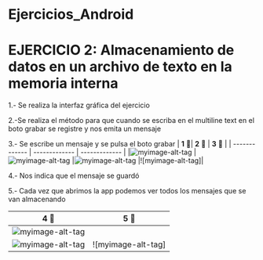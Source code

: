 # Ejercicios_Android

# EJERCICIO 2: Almacenamiento de datos en un archivo de texto en la memoria interna
1.- Se realiza la interfaz gráfica del ejercicio

2.-Se realiza el método para que cuando se escriba en el multiline text en el boto grabar se registre y nos emita un mensaje 

3.- Se escribe un mensaje y se pulsa el boto grabar
| **1** :speech_balloon:| **2** :speech_balloon: | **3** :bust_in_silhouette: |
| ------------- | ------------- | ------------- | 
|![myimage-alt-tag](https://user-images.githubusercontent.com/49683650/106551652-b01d5c00-64e3-11eb-8313-ffc17de94984.JPG) |![myimage-alt-tag](https://user-images.githubusercontent.com/49683650/106551648-aeec2f00-64e3-11eb-8f78-b0fb7c08f49a.JPG) |![myimage-alt-tag](https://user-images.githubusercontent.com/49683650/106551651-af84c580-64e3-11eb-8cac-a60e6816330f.png)  |![myimage-alt-tag]|

4.- Nos indica que el mensaje se guardó

5.- Cada vez que abrimos la app podemos ver todos los mensajes que se van almacenando

| **4** :speech_balloon:| **5** :speech_balloon: |
| ------------- | ------------- |
|![myimage-alt-tag](https://user-images.githubusercontent.com/49683650/106551653-b01d5c00-64e3-11eb-9b6f-d9e039baaf58.JPG) |
![myimage-alt-tag](https://user-images.githubusercontent.com/49683650/106551650-af84c580-64e3-11eb-9ba2-f6a6699aed1b.png)|![myimage-alt-tag]|
